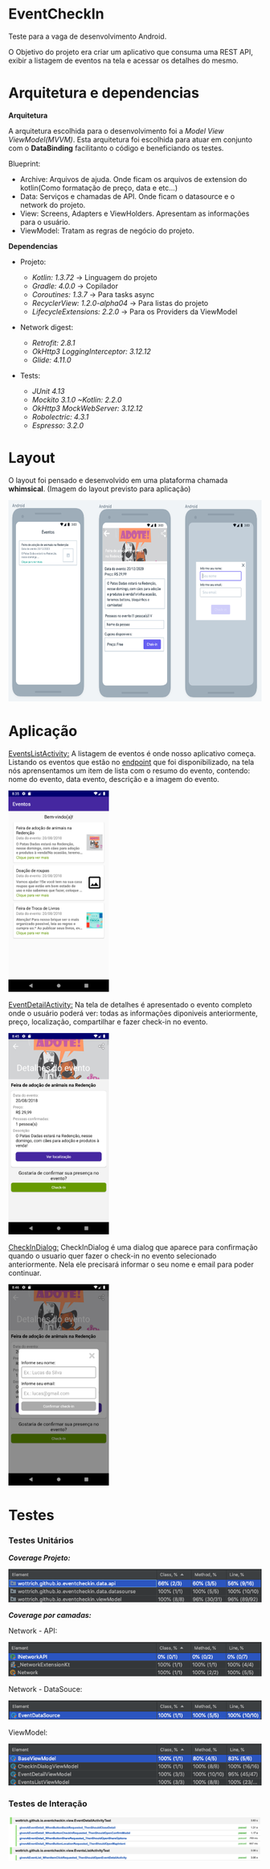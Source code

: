 # EventCheckIn
Teste para a vaga de desenvolvimento Android.

O Objetivo do projeto era criar um aplicativo que consuma uma REST API, exibir a listagem de eventos na tela e acessar os detalhes do mesmo.

# Arquitetura e dependencias

**Arquitetura**

A arquitetura escolhida para o desenvolvimento foi a _Model View ViewModel(MVVM)_. Esta arquitetura foi escolhida para atuar em conjunto com o **DataBinding** facilitanto o código e beneficiando os testes.

Blueprint:
- Archive: Arquivos de ajuda. Onde ficam os arquivos de extension do kotlin(Como formatação de preço, data e etc...)
- Data: Serviços e chamadas de API. Onde ficam o datasource e o network do projeto.
- View: Screens, Adapters e ViewHolders. Apresentam as informações para o usuário.
- ViewModel: Tratam as regras de negócio do projeto.

**Dependencias**
- Projeto:
  - _Kotlin: 1.3.72_ -> Linguagem do projeto
  - _Gradle: 4.0.0_ -> Copilador
  - _Coroutines: 1.3.7_ -> Para tasks async
  - _RecyclerView: 1.2.0-alpha04_ -> Para listas do projeto
  - _LifecycleExtensions: 2.2.0_ -> Para os Providers da ViewModel
  
- Network digest:
  - _Retrofit: 2.8.1_
  - _OkHttp3 LoggingInterceptor: 3.12.12_
  - _Glide: 4.11.0_
 
- Tests:
  - _JUnit 4.13_
  - _Mockito 3.1.0 ~Kotlin: 2.2.0_
  - _OkHttp3 MockWebServer: 3.12.12_
  - _Robolectric: 4.3.1_
  - _Espresso: 3.2.0_


# Layout
O layout foi pensado e desenvolvido em uma plataforma chamada **whimsical**. (Imagem do layout previsto para aplicação)

<img src="https://github.com/Wottrich/test-android-sicredi/blob/master/archives/layout.png" alt="" data-canonical-src="https://github.com/Wottrich/test-android-sicredi/blob/master/archives/layout.png" height="400" />

# Aplicação
[EventsListActivity:](https://github.com/Wottrich/test-android-sicredi/blob/master/EventCheckIn/app/src/main/java/wottrich/github/io/eventcheckin/view/EventsListActivity.kt)
A listagem de eventos é onde nosso aplicativo começa. Listando os eventos que estão no [endpoint](http://5b840ba5db24a100142dcd8c.mockapi.io/api/events) que foi disponibilizado, na tela nós aprensentamos um item de lista com o resumo do evento, contendo: nome do evento, data evento, descrição e a imagem do evento.

<img src="https://github.com/Wottrich/test-android-sicredi/blob/master/archives/event_list.png" alt="" data-canonical-src="https://github.com/Wottrich/test-android-sicredi/blob/master/archives/event_list.png" width="200" height="400" />

[EventDetailActivity:](https://github.com/Wottrich/test-android-sicredi/blob/master/EventCheckIn/app/src/main/java/wottrich/github/io/eventcheckin/view/EventDetailActivity.kt)
Na tela de detalhes é apresentado o evento completo onde o usuário poderá ver: todas as informações diponiveis anteriormente, preço, localização, compartilhar e fazer check-in no evento.

<img src="https://github.com/Wottrich/test-android-sicredi/blob/master/archives/event_detail.png" alt="" data-canonical-src="https://github.com/Wottrich/test-android-sicredi/blob/master/archives/event_detail.png" width="200" height="400" />

[CheckInDialog:](https://github.com/Wottrich/test-android-sicredi/blob/master/EventCheckIn/app/src/main/java/wottrich/github/io/eventcheckin/view/dialog/CheckInDialog.kt)
CheckInDialog é uma dialog que aparece para confirmação quando o usuario quer fazer o check-in no evento selecionado anteriormente. Nela ele precisará informar o seu nome e email para poder continuar.

<img src="https://github.com/Wottrich/test-android-sicredi/blob/master/archives/event_confirm_check_in.png" alt="" data-canonical-src="https://github.com/Wottrich/test-android-sicredi/blob/master/archives/event_confirm_check_in.png" width="200" height="400" />

# Testes

### Testes Unitários
_**Coverage Projeto:**_

![Projeto coverage](https://github.com/Wottrich/test-android-sicredi/blob/master/archives/coverage_api_datasourse_viewModel.png)

_**Coverage por camadas:**_

Network - API:

![API coverage](https://github.com/Wottrich/test-android-sicredi/blob/master/archives/coverage_api.png)

Network - DataSouce:

![DataSource coverage](https://github.com/Wottrich/test-android-sicredi/blob/master/archives/coverage_datasource.png)

ViewModel:

![ViewModel coverage](https://github.com/Wottrich/test-android-sicredi/blob/master/archives/coverage_viewmodel.png)

### Testes de Interação

![Projeto interação coverage](https://github.com/Wottrich/test-android-sicredi/blob/master/archives/ui_tests.png)
